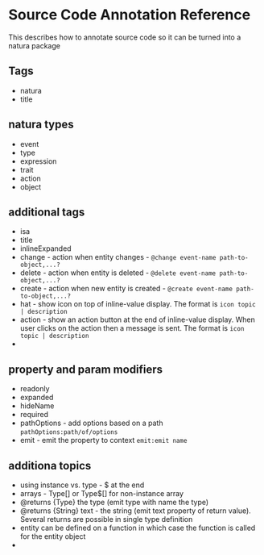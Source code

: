 # Source Code Annotation Reference

This describes how to annotate source code so it can be turned into a natura package

## Tags
* natura
* title

## natura types
* event
* type
* expression
* trait
* action
* object

## additional tags
* isa
* title
* inlineExpanded
* change - action when entity changes - `@change event-name path-to-object,...?`
* delete - action when entity is deleted - `@delete event-name path-to-object,...?`
* create - action when new entity is created - `@create event-name path-to-object,...?`
* hat - show icon on top of inline-value display. The format is `icon topic | description`
* action - show an action button at the end of inline-value display. When user clicks on the action then a message is sent. The format is `icon topic | description`
* 

## property and param modifiers
* readonly
* expanded
* hideName
* required
* pathOptions - add options based on a path `pathOptions:path/of/options`
* emit - emit the property to context `emit:emit name`
## additiona topics
* using instance vs. type - $ at the end
* arrays - Type[] or Type$[] for non-instance array
* @returns {Type} the type (emit type with name the type)
* @returns {String} text - the string (emit text property of return value). Several returns are possible in single type definition
* entity can be defined on a function in which case the function is called for the entity object
* 